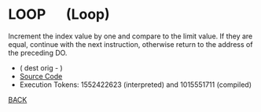 # LOOP &emsp; (Loop)
Increment the index value by one and compare to the limit value. If they are equal, continue with the next instruction, otherwise return to the address of the preceding DO.
* ( dest orig - )
* [Source Code](../words/core/Loop.cs)
* Execution Tokens: 1552422623 (interpreted) and 1015551711 (compiled)


[BACK](builtins.md#Loop)
